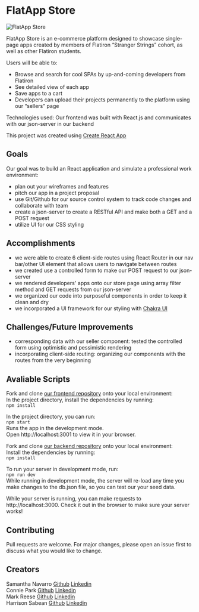 # FlatApp Store
![FlatApp Store](https://i.imgur.com/AxoSr1V.png)

FlatApp Store is an e-commerce platform designed to showcase single-page apps created by members of Flatiron “Stranger Strings” cohort, as well as other Flatiron students.

Users will be able to:
* Browse and search for cool SPAs by up-and-coming developers from Flatiron
* See detailed view of each app
* Save apps to a cart
* Developers can upload their projects permanently to the platform using our “sellers” page

Technologies used: Our frontend was built with React.js and communicates with our json-server in our backend 

This project was created using [Create React App](https://create-react-app.dev/)

## Goals
Our goal was to build an React application and simulate a professional work environment:
* plan out your wireframes and features
* pitch our app in a project proposal
* use Git/Github for our source control system to track code changes and collaborate with team
* create a json-server to create a RESTful API and make both a GET and a POST request
* utilize UI for our CSS styling

## Accomplishments
* we were able to create 6 client-side routes using React Router in our nav bar/other UI element that allows users to navigate between routes
* we created use a controlled form to make our POST request to our json-server
* we rendered developers' apps onto our store page using array filter method and GET requests from our json-server
* we organized our code into purposeful components in order to keep it clean and dry
* we incorporated a UI framework for our styling with [Chakra UI](https://chakra-ui.com/)

## Challenges/Future Improvements
* corresponding data with our seller component: tested the controlled form using optimistic and pessimistic rendering
* incorporating client-side routing: organizing our components with the routes from the very beginning

## Avaliable Scripts

Fork and clone [our frontend repository](https://github.com/conniedc1206/phase-2-project-frontend) onto your local environment:  
In the project directory, install the dependencies by running:  
`npm install`  

In the project directory, you can run:  
`npm start`  
Runs the app in the development mode.  
Open http://localhost:3001 to view it in your browser.  


Fork and clone [our backend repository](https://github.com/conniedc1206/phase-2-project-backend) onto your local environment:  
Install the dependencies by running:  
`npm install`  

To run your server in development mode, run:  
`npm run dev`  
While running in development mode, the server will re-load any time you make changes to the db.json file, so you can test our your seed data.  

While your server is running, you can make requests to http://localhost:3000. Check it out in the browser to make sure your server works!  

## Contributing
Pull requests are welcome. For major changes, please open an issue first to discuss what you would like to change.

Creators
---
Samantha Navarro [Github](https://github.com/samantha-navarro)  [Linkedin](https://www.linkedin.com/in/samantha-navarro8/)  
Connie Park [Github](https://github.com/conniedc1206)  [Linkedin](https://www.linkedin.com/in/conniepark2)  
Mark Reese [Github](https://github.com/marksreese)  [Linkedin](https://www.linkedin.com/in/mark-s-reese/)  
Harrison Sabean [Github](https://github.com/Hsabes)  [Linkedin](https://www.linkedin.com/in/harrison-sabean/)  

